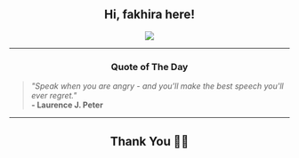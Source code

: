 <h2 align="center"> Hi, fakhira here!</h2>

<p align="center">
<a href="https://github.com/fakhiralkda" alt="github streak"><img src="https://dvst-streak.herokuapp.com/?user=fakhiralkda&theme=tokyonight&fire=DD472C"></a>
</p>

<hr>
<h3 align="center">Quote of The Day</h3>
<p align="center">
<blockquote>
<i>"Speak when you are angry - and you'll make the best speech you'll ever regret."</i>
<br>
<b>- Laurence J. Peter</b>
</blockquote>
</p>


<hr>
<h2 align="center">Thank You 🙏🏼</h2>
